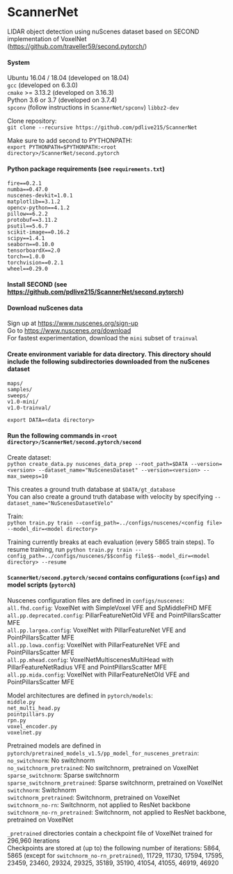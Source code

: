 # ScannerNet
LIDAR object detection using nuScenes dataset based on SECOND implementation of VoxelNet (https://github.com/traveller59/second.pytorch/)

#### System

Ubuntu 16.04 / 18.04 (developed on 18.04)  
`gcc` (developed on 6.3.0)  
`cmake` >= 3.13.2 (developed on 3.16.3)  
Python 3.6 or 3.7 (developed on 3.7.4)  
`spconv` (follow instructions in `ScannerNet/spconv`)
`libbz2-dev`

Clone repository:  
`git clone --recursive https://github.com/pdlive215/ScannerNet`

Make sure to add second to PYTHONPATH:  
`export PYTHONPATH=$PYTHONPATH:<root directory>/ScannerNet/second.pytorch`

#### Python package requirements (see `requirements.txt`)

`fire==0.2.1`  
`numba==0.47.0`  
`nuscenes-devkit=1.0.1`  
`matplotlib==3.1.2`  
`opencv-python==4.1.2`  
`pillow==6.2.2`  
`protobuf==3.11.2`  
`psutil==5.6.7`  
`scikit-image==0.16.2`  
`scipy==1.4.1`  
`seaborn==0.10.0`  
`tensorboardX==2.0`  
`torch==1.0.0`  
`torchvision==0.2.1`  
`wheel==0.29.0`

#### Install SECOND (see https://github.com/pdlive215/ScannerNet/second.pytorch)

#### Download nuScenes data
Sign up at https://www.nuscenes.org/sign-up  
Go to https://www.nuscenes.org/download  
For fastest experimentation, download the `mini` subset of `trainval`

#### Create environment variable for data directory. This directory should include the following subdirectories downloaded from the nuScenes dataset  

`maps/`  
`samples/`  
`sweeps/`  
`v1.0-mini/`  
`v1.0-trainval/`

`export DATA=<data directory>`

#### Run the following commands in `<root directory>/ScannerNet/second.pytorch/second`

Create dataset:  
`python create_data.py nuscenes_data_prep --root_path=$DATA --version=<version> --dataset_name="NuScenesDataset" --version=<version> --max_sweeps=10`
  
This creates a ground truth database at `$DATA/gt_database`  
You can also create a ground truth database with velocity by specifying `--dataset_name="NuScenesDatasetVelo"`

Train:  
`python train.py train --config_path=../configs/nuscenes/<config file> --model_dir=<model directory>`

Training currently breaks at each evaluation (every 5865 train steps). To resume training, run `python train.py train --config_path=../configs/nuscenes/$$config file$$--model_dir=<model directory> --resume`

#### `ScannerNet/second.pytorch/second` contains configurations (`configs`) and model scripts (`pytorch`)

Nuscenes configuration files are defined in `configs/nuscenes`:  
`all.fhd.config`: VoxelNet with SimpleVoxel VFE and SpMiddleFHD MFE   
`all.pp.deprecated.config`: PillarFeatureNetOld VFE and PointPillarsScatter MFE  
`all.pp.largea.config`: VoxelNet with PillarFeatureNet VFE and PointPillarsScatter MFE  
`all.pp.lowa.config`: VoxelNet with PillarFeatureNet VFE and PointPillarsScatter MFE  
`all.pp.mhead.config`: VoxelNetMultiscenesMultiHead with PillarFeatureNetRadius VFE and PointPillarsScatter MFE  
`all.pp.mida.config`: VoxelNet with PillarFeatureNetOld VFE and PointPillarsScatter MFE

Model architectures are defined in `pytorch/models`:  
`middle.py`  
`net_multi_head.py`  
`pointpillars.py`  
`rpn.py`  
`voxel_encoder.py`  
`voxelnet.py`

Pretrained models are defined in `pytorch/pretrained_models_v1.5/pp_model_for_nuscenes_pretrain`:  
`no_switchnorm`: No switchnorm  
`no_switchnorm_pretrained`: No switchnorm, pretrained on VoxelNet  
`sparse_switchnorm`: Sparse switchnorm  
`sparse_switchnorm_pretrained`: Sparse switchnorm, pretrained on VoxelNet  
`switchnorm`: Switchnorm  
`switchnorm_pretrained`: Switchnorm, pretrained on VoxelNet  
`switchnorm_no-rn`: Switchnorm, not applied to ResNet backbone  
`switchnorm_no-rn_pretrained`: Switchnorm, not applied to ResNet backbone, pretrained on VoxelNet

`_pretrained` directories contain a checkpoint file of VoxelNet trained for 296,960 iterations  
Checkpoints are stored at (up to) the following number of iterations: 5864, 5865 (except for `switchnorm_no-rn_pretrained`), 11729, 11730, 17594, 17595, 23459, 23460, 29324, 29325, 35189, 35190, 41054, 41055, 46919, 46920
